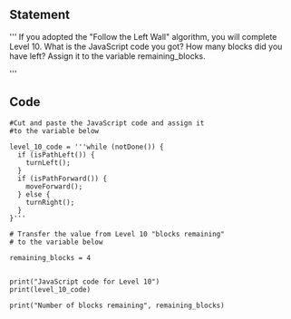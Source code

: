 ## Statement
'''
If you adopted the "Follow the Left Wall" algorithm, you will complete Level 10. What is the JavaScript code you got? How many blocks did you have left? 
Assign it to the variable remaining_blocks.

'''
## Code
```
#Cut and paste the JavaScript code and assign it 
#to the variable below 

level_10_code = '''while (notDone()) {
  if (isPathLeft()) {
    turnLeft();
  }
  if (isPathForward()) {
    moveForward();
  } else {
    turnRight();
  }
}'''

# Transfer the value from Level 10 "blocks remaining"
# to the variable below 

remaining_blocks = 4


print("JavaScript code for Level 10")
print(level_10_code)

print("Number of blocks remaining", remaining_blocks)
```
